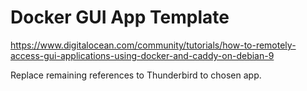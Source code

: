 # Docker GUI App Template

https://www.digitalocean.com/community/tutorials/how-to-remotely-access-gui-applications-using-docker-and-caddy-on-debian-9

Replace remaining references to Thunderbird to chosen app.
